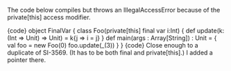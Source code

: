 The code below compiles but throws an IllegalAccessError because of the private[this] access modifier.

{code}
object FinalVar {
  class Foo(private[this] final var i:Int) {
    def update(k:(Int => Unit) => Unit) = k{j => i = j}
  }
  def main(args : Array[String]) : Unit = {
    val foo = new Foo(0)
    foo.update(_(3))
  }
}
{code}
Close enough to a duplicate of SI-3569.  (It has to be both final and private[this].) I added a pointer there.
